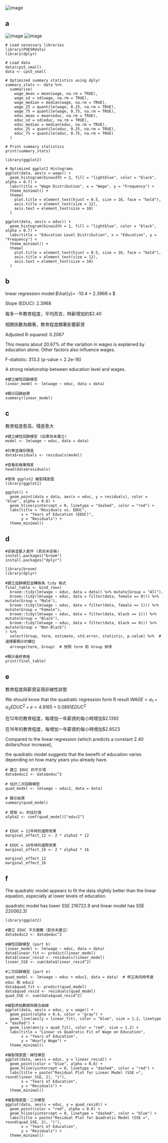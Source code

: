 ![image](https://github.com/user-attachments/assets/ce13343c-a56f-4574-92d8-1d04a97dc106)

## a
![image](https://github.com/user-attachments/assets/faa5a745-1561-4226-9096-997abf1f764a)
![image](https://github.com/user-attachments/assets/93acd7fa-6f0c-465e-a98c-2af9c0cbd098)

```
# Load necessary libraries
library(POE5Rdata)
library(dplyr)

# Load data
data(cps5_small)
data <- cps5_small

# Optimized summary statistics using dplyr
summary_stats <- data %>%
  summarise(
    wage_mean = mean(wage, na.rm = TRUE),
    wage_sd = sd(wage, na.rm = TRUE),
    wage_median = median(wage, na.rm = TRUE),
    wage_25 = quantile(wage, 0.25, na.rm = TRUE),
    wage_75 = quantile(wage, 0.75, na.rm = TRUE),
    educ_mean = mean(educ, na.rm = TRUE),
    educ_sd = sd(educ, na.rm = TRUE),
    educ_median = median(educ, na.rm = TRUE),
    educ_25 = quantile(educ, 0.25, na.rm = TRUE),
    educ_75 = quantile(educ, 0.75, na.rm = TRUE)
  )

# Print summary statistics
print(summary_stats)

library(ggplot2)

# Optimized ggplot2 Histograms
ggplot(data, aes(x = wage)) +
  geom_histogram(binwidth = 2, fill = "lightblue", color = "black", alpha = 0.7) +
  labs(title = "Wage Distribution", x = "Wage", y = "Frequency") +
  theme_minimal() +
  theme(
    plot.title = element_text(hjust = 0.5, size = 16, face = "bold"),
    axis.title = element_text(size = 12),
    axis.text = element_text(size = 10)
  )

ggplot(data, aes(x = educ)) +
  geom_histogram(binwidth = 1, fill = "lightblue", color = "black", alpha = 0.7) +
  labs(title = "Education Level Distribution", x = "Education", y = "Frequency") +
  theme_minimal() +
  theme(
    plot.title = element_text(hjust = 0.5, size = 16, face = "bold"),
    axis.title = element_text(size = 12),
    axis.text = element_text(size = 10)
  )
```

## b

linear regression model:$\hat{y}= -10.4 + 2.3968 x $

Slope (EDUC): 2.3968

每多一年教育程度，平均而言，時薪增加約$2.40

相關係數為顯著，教育程度顯著影響薪資

Adjusted R-squared: 0.2067

This means about 20.67% of the variation in wages is explained by education alone. Other factors also influence wages.

F-statistic: 313.3 (p-value < 2.2e-16)

A strong relationship between education level and wages.
```
#建立線性回歸模型
linear_model <- lm(wage ~ educ, data = data)

#顯示回歸結果
summary(linear_model)
```

## c

教育程度愈高，殘差愈大

```
#建立線性回歸模型 (如果尚未建立)
model <- lm(wage ~ educ, data = data)

#計算並儲存殘差
data$residuals <- residuals(model)

#查看前幾筆殘差
head(data$residuals)

#使用 ggplot2 繪製殘差圖
library(ggplot2)

ggplot() +
  geom_point(data = data, aes(x = educ, y = residuals), color = "blue", alpha = 0.6) +
  geom_hline(yintercept = 0, linetype = "dashed", color = "red") +
  labs(title = "Residuals vs. EDUC",
       x = "Years of Education (EDUC)",
       y = "Residuals") +
  theme_minimal()
```

## d

```
#安裝並載入套件 (若尚未安裝)
install.packages("broom")
install.packages("dplyr")

library(broom)
library(dplyr)

#建立迴歸模型並轉換為 tidy 格式
final_table <- bind_rows(
  broom::tidy(lm(wage ~ educ, data = data)) %>% mutate(Group = "All"),
  broom::tidy(lm(wage ~ educ, data = filter(data, female == 0))) %>% mutate(Group = "Male"),
  broom::tidy(lm(wage ~ educ, data = filter(data, female == 1))) %>% mutate(Group = "Female"),
  broom::tidy(lm(wage ~ educ, data = filter(data, black == 1))) %>% mutate(Group = "Black"),
  broom::tidy(lm(wage ~ educ, data = filter(data, black == 0))) %>% mutate(Group = "Non-Black")
) %>%
  select(Group, term, estimate, std.error, statistic, p.value) %>%  # 選擇要顯示的欄位
  arrange(term, Group)  # 依照 term 和 Group 排序

#顯示最終表格
print(final_table)
```

## e

教育程度與薪資呈現非線性狀態

We should know that the quadratic regression form R result $WAGE = \alpha_1 + \alpha_2 EDUC^2 + e = 4.9165 + 0.0891 EDUC^2$

在12年的教育程度，每增加一年薪資約每小時增加$2.1392

在16年的教育程度，每增加一年薪資約每小時增加$2.8523

Compared to the linear regression (which predicts a constant 2.40 dollars/hour increase), 

the quadratic model suggests that the benefit of education varies depending on how many years you already have.
```
# 建立 EDUC 的平方項
data$educ2 <- data$educ^2

# 估計二次回歸模型
quad_model <- lm(wage ~ educ2, data = data)

# 顯示結果
summary(quad_model)

# 提取 α₂ 的估計值
alpha2 <- coef(quad_model)["educ2"]


# EDUC = 12年時的邊際效果
marginal_effect_12 <- 2 * alpha2 * 12

# EDUC = 16年時的邊際效果
marginal_effect_16 <- 2 * alpha2 * 16

marginal_effect_12
marginal_effect_16
```

## f

The quadratic model appears to fit the data slightly better than the linear equation, especially at lower levels of education. 

quadratic model has lower SSE 216722.9 and linear model has SSE  220062.3)

```
library(ggplot2)

#建立 EDUC 平方變數（若尚未建立）
data$educ2 <- data$educ^2

#線性回歸模型 (part b)
linear_model <- lm(wage ~ educ, data = data)
data$linear_fit <- predict(linear_model)
data$linear_resid <- residuals(linear_model)
linear_SSE <- sum(data$linear_resid^2)

#二次回歸模型 (part e)
quad_model <- lm(wage ~ educ + educ2, data = data)  # 修正為同時考慮 educ 和 educ2
data$quad_fit <- predict(quad_model)
data$quad_resid <- residuals(quad_model)
quad_SSE <- sum(data$quad_resid^2)

#繪製原始數據與擬合曲線
ggplot(data, aes(x = educ, y = wage)) +
  geom_point(alpha = 0.4, color = "gray") +
  geom_line(aes(y = linear_fit), color = "blue", size = 1.2, linetype = "dashed") +
  geom_line(aes(y = quad_fit), color = "red", size = 1.2) +
  labs(title = "Linear vs Quadratic Fit of Wage on Education",
       x = "Years of Education",
       y = "Hourly Wage") +
  theme_minimal()

#繪製殘差圖：線性模型
ggplot(data, aes(x = educ, y = linear_resid)) +
  geom_point(color = "blue", alpha = 0.6) +
  geom_hline(yintercept = 0, linetype = "dashed", color = "red") +
  labs(title = paste("Residual Plot for Linear Model (SSE =", round(linear_SSE, 2), ")"),
       x = "Years of Education",
       y = "Residuals") +
  theme_minimal()

#繪製殘差圖：二次模型
ggplot(data, aes(x = educ, y = quad_resid)) +
  geom_point(color = "red", alpha = 0.6) +
  geom_hline(yintercept = 0, linetype = "dashed", color = "blue") +
  labs(title = paste("Residual Plot for Quadratic Model (SSE =", round(quad_SSE, 2), ")"),
       x = "Years of Education",
       y = "Residuals") +
  theme_minimal()
```
